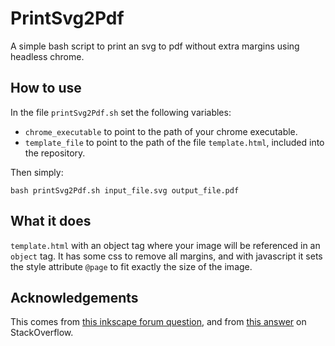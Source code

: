 # PrintSvg2Pdf

A simple bash script to print an svg to pdf without extra margins using headless chrome.

## How to use
In the file `printSvg2Pdf.sh` set the following variables:

* `chrome_executable` to point to the path of your chrome executable.
* `template_file` to point to the path of the file `template.html`, included into the repository.

Then simply:

```
bash printSvg2Pdf.sh input_file.svg output_file.pdf
```

## What it does

`template.html` with an object tag where your image will be referenced in an `object` tag. It has some css to remove all margins, and with javascript it sets the style attribute `@page` to fit exactly the size of the image.

## Acknowledgements

This comes from [this inkscape forum question](https://inkscape.org/forums/questions/exporting-svg-with-linkedembedded-images-to-pdf-without-rasterising/#c28675), and from [this answer](https://stackoverflow.com/a/52128129/5622322) on StackOverflow.